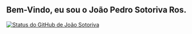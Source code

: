 ## Bem-Vindo, eu sou o João Pedro Sotoriva Ros.

<!--Trabalhando como desenvolvedor na [Dataexport](https://www.dataexport.com.br), estudante de engenharia de software, atualmete no 7 semestre e -->



<!--Here are some ideas to get you started:

- 🔭 I’m currently working on ...
- 🌱 I’m currently learning ...
- 👯 I’m looking to collaborate on ...
- 🤔 I’m looking for help with ...
- 💬 Ask me about ...
- 📫 How to reach me: ...
- 😄 Pronouns: ...
- ⚡ Fun fact: ...
-->

[![Status do GitHub de João Sotoriva](https://github-readme-stats-eight-theta.vercel.app/api/top-langs/?username=Sotoriva&layout=compact&langs_count=10&theme=dracula)](https://github.com/sotoriva/github-readme-stats)
